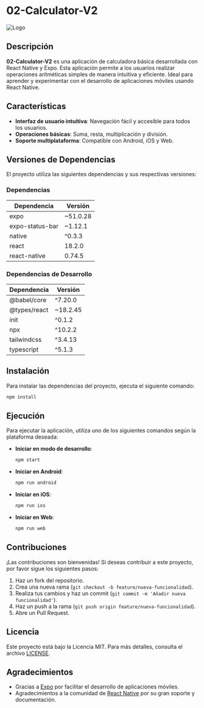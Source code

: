 # 02-Calculator-V2

![Logo](https://via.placeholder.com/150) <!-- Reemplaza con la URL de tu logo si tienes uno -->

## Descripción

**02-Calculator-V2** es una aplicación de calculadora básica desarrollada con React Native y Expo. Esta aplicación permite a los usuarios realizar operaciones aritméticas simples de manera intuitiva y eficiente. Ideal para aprender y experimentar con el desarrollo de aplicaciones móviles usando React Native.

## Características

- **Interfaz de usuario intuitiva**: Navegación fácil y accesible para todos los usuarios.
- **Operaciones básicas**: Suma, resta, multiplicación y división.
- **Soporte multiplataforma**: Compatible con Android, iOS y Web.

## Versiones de Dependencias

El proyecto utiliza las siguientes dependencias y sus respectivas versiones:

### Dependencias

| Dependencia               | Versión      |
|---------------------------|--------------|
| expo                      | ~51.0.28    |
| expo-status-bar           | ~1.12.1     |
| native                    | ^0.3.3      |
| react                     | 18.2.0      |
| react-native              | 0.74.5      |

### Dependencias de Desarrollo

| Dependencia               | Versión      |
|---------------------------|--------------|
| @babel/core               | ^7.20.0     |
| @types/react              | ~18.2.45    |
| init                      | ^0.1.2      |
| npx                       | ^10.2.2     |
| tailwindcss               | ^3.4.13     |
| typescript                | ^5.1.3      |

## Instalación

Para instalar las dependencias del proyecto, ejecuta el siguiente comando:

```bash
npm install
```

## Ejecución

Para ejecutar la aplicación, utiliza uno de los siguientes comandos según la plataforma deseada:

- **Iniciar en modo de desarrollo**:

    ```bash
    npm start
    ```

- **Iniciar en Android**:

    ```bash
    npm run android
    ```

- **Iniciar en iOS**:

    ```bash
    npm run ios
    ```

- **Iniciar en Web**:

    ```bash
    npm run web
    ```

## Contribuciones

¡Las contribuciones son bienvenidas! Si deseas contribuir a este proyecto, por favor sigue los siguientes pasos:

1. Haz un fork del repositorio.
2. Crea una nueva rama (`git checkout -b feature/nueva-funcionalidad`).
3. Realiza tus cambios y haz un commit (`git commit -m 'Añadir nueva funcionalidad'`).
4. Haz un push a la rama (`git push origin feature/nueva-funcionalidad`).
5. Abre un Pull Request.

## Licencia

Este proyecto está bajo la Licencia MIT. Para más detalles, consulta el archivo [LICENSE](LICENSE).

## Agradecimientos

- Gracias a [Expo](https://expo.dev/) por facilitar el desarrollo de aplicaciones móviles.
- Agradecimientos a la comunidad de [React Native](https://reactnative.dev/) por su gran soporte y documentación.
